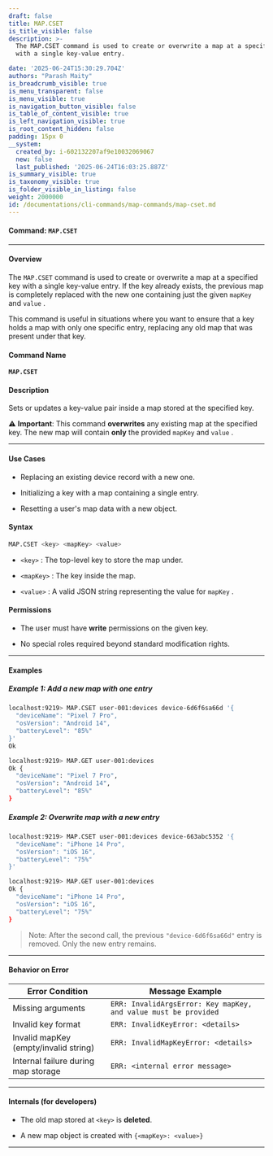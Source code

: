 ```yaml
---
draft: false
title: MAP.CSET
is_title_visible: false
description: >-
  The MAP.CSET command is used to create or overwrite a map at a specified key
  with a single key-value entry.

date: '2025-06-24T15:30:29.704Z'
authors: "Parash Maity"
is_breadcrumb_visible: true
is_menu_transparent: false
is_menu_visible: true
is_navigation_button_visible: false
is_table_of_content_visible: true
is_left_navigation_visible: true
is_root_content_hidden: false
padding: 15px 0
__system:
  created_by: i-602132207af9e10032069067
  new: false
  last_published: '2025-06-24T16:03:25.887Z'
is_summary_visible: true
is_taxonomy_visible: true
is_folder_visible_in_listing: false
weight: 2000000
id: /documentations/cli-commands/map-commands/map-cset.md
---
```

#### Command: `MAP.CSET` 

***

#### Overview

The `MAP.CSET` command is used to create or overwrite a map at a specified key with a single key-value entry. If the key already exists, the previous map is completely replaced with the new one containing just the given `mapKey` and `value` .

This command is useful in situations where you want to ensure that a key holds a map with only one specific entry, replacing any old map that was present under that key.

#### Command Name

**`MAP.CSET`**

#### Description

Sets or updates a key-value pair inside a map stored at the specified key.

⚠️ **Important**: This command **overwrites** any existing map at the specified key. The new map will contain **only** the provided `mapKey` and `value` .

***

#### Use Cases

* Replacing an existing device record with a new one.

* Initializing a key with a map containing a single entry.

* Resetting a user's map data with a new object.

#### Syntax

```bash 
MAP.CSET <key> <mapKey> <value>
```

*  `<key>` : The top-level key to store the map under.

*  `<mapKey>` : The key inside the map.

*  `<value>` : A valid JSON string representing the value for `mapKey` .

#### Permissions

* The user must have **write** permissions on the given key.

* No special roles required beyond standard modification rights.

***

#### Examples

##### Example 1: Add a new map with one entry

```bash 
localhost:9219> MAP.CSET user-001:devices device-6d6f6sa66d '{
  "deviceName": "Pixel 7 Pro",
  "osVersion": "Android 14",
  "batteryLevel": "85%"
}'
Ok

localhost:9219> MAP.GET user-001:devices
Ok {
  "deviceName": "Pixel 7 Pro",
  "osVersion": "Android 14",
  "batteryLevel": "85%"
}
```

##### Example 2: Overwrite map with a new entry

```bash 
localhost:9219> MAP.CSET user-001:devices device-663abc5352 '{
  "deviceName": "iPhone 14 Pro",
  "osVersion": "iOS 16",
  "batteryLevel": "75%"
}'

localhost:9219> MAP.GET user-001:devices
Ok {
  "deviceName": "iPhone 14 Pro",
  "osVersion": "iOS 16",
  "batteryLevel": "75%"
}
```

> Note: After the second call, the previous `"device-6d6f6sa66d"` entry is removed. Only the new entry remains.

***

#### Behavior on Error

| Error Condition                       | Message Example                                                   |
| ------------------------------------- | ----------------------------------------------------------------- |
| Missing arguments                     |  `ERR: InvalidArgsError: Key mapKey, and value must be provided`  |
| Invalid key format                    |  `ERR: InvalidKeyError: <details>`                                |
| Invalid mapKey (empty/invalid string) |  `ERR: InvalidMapKeyError: <details>`                             |
| Internal failure during map storage   |  `ERR: <internal error message>`                                  |

***

#### Internals (for developers)

* The old map stored at `<key>` is **deleted**.

* A new map object is created with `{<mapKey>: <value>}` 

***

 
